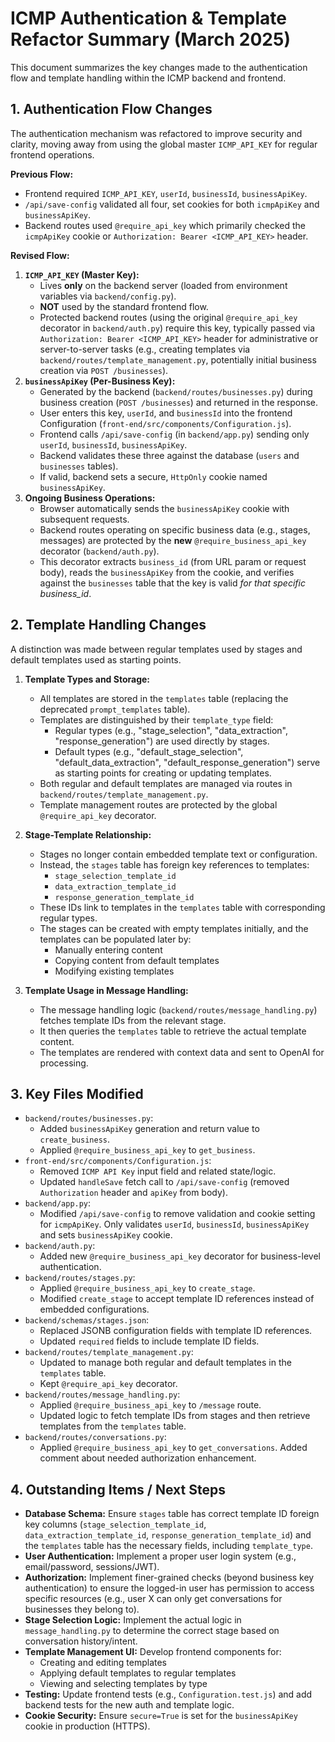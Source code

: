 # ICMP Authentication & Template Refactor Summary (March 2025)

This document summarizes the key changes made to the authentication flow and template handling within the ICMP backend and frontend.

## 1. Authentication Flow Changes

The authentication mechanism was refactored to improve security and clarity, moving away from using the global master `ICMP_API_KEY` for regular frontend operations.

**Previous Flow:**
- Frontend required `ICMP_API_KEY`, `userId`, `businessId`, `businessApiKey`.
- `/api/save-config` validated all four, set cookies for both `icmpApiKey` and `businessApiKey`.
- Backend routes used `@require_api_key` which primarily checked the `icmpApiKey` cookie or `Authorization: Bearer <ICMP_API_KEY>` header.

**Revised Flow:**
1.  **`ICMP_API_KEY` (Master Key):**
    *   Lives **only** on the backend server (loaded from environment variables via `backend/config.py`).
    *   **NOT** used by the standard frontend flow.
    *   Protected backend routes (using the original `@require_api_key` decorator in `backend/auth.py`) require this key, typically passed via `Authorization: Bearer <ICMP_API_KEY>` header for administrative or server-to-server tasks (e.g., creating templates via `backend/routes/template_management.py`, potentially initial business creation via `POST /businesses`).
2.  **`businessApiKey` (Per-Business Key):**
    *   Generated by the backend (`backend/routes/businesses.py`) during business creation (`POST /businesses`) and returned in the response.
    *   User enters this key, `userId`, and `businessId` into the frontend Configuration (`front-end/src/components/Configuration.js`).
    *   Frontend calls `/api/save-config` (in `backend/app.py`) sending only `userId`, `businessId`, `businessApiKey`.
    *   Backend validates these three against the database (`users` and `businesses` tables).
    *   If valid, backend sets a secure, `HttpOnly` cookie named `businessApiKey`.
3.  **Ongoing Business Operations:**
    *   Browser automatically sends the `businessApiKey` cookie with subsequent requests.
    *   Backend routes operating on specific business data (e.g., stages, messages) are protected by the **new** `@require_business_api_key` decorator (`backend/auth.py`).
    *   This decorator extracts `business_id` (from URL param or request body), reads the `businessApiKey` from the cookie, and verifies against the `businesses` table that the key is valid *for that specific business_id*.

## 2. Template Handling Changes

A distinction was made between regular templates used by stages and default templates used as starting points.

1.  **Template Types and Storage:**
    *   All templates are stored in the `templates` table (replacing the deprecated `prompt_templates` table).
    *   Templates are distinguished by their `template_type` field:
        * Regular types (e.g., "stage_selection", "data_extraction", "response_generation") are used directly by stages.
        * Default types (e.g., "default_stage_selection", "default_data_extraction", "default_response_generation") serve as starting points for creating or updating templates.
    *   Both regular and default templates are managed via routes in `backend/routes/template_management.py`.
    *   Template management routes are protected by the global `@require_api_key` decorator.

2.  **Stage-Template Relationship:**
    *   Stages no longer contain embedded template text or configuration.
    *   Instead, the `stages` table has foreign key references to templates:
        * `stage_selection_template_id`
        * `data_extraction_template_id`
        * `response_generation_template_id`
    *   These IDs link to templates in the `templates` table with corresponding regular types.
    *   The stages can be created with empty templates initially, and the templates can be populated later by:
        * Manually entering content
        * Copying content from default templates
        * Modifying existing templates

3.  **Template Usage in Message Handling:**
    *   The message handling logic (`backend/routes/message_handling.py`) fetches template IDs from the relevant stage.
    *   It then queries the `templates` table to retrieve the actual template content.
    *   The templates are rendered with context data and sent to OpenAI for processing.

## 3. Key Files Modified

*   `backend/routes/businesses.py`:
    *   Added `businessApiKey` generation and return value to `create_business`.
    *   Applied `@require_business_api_key` to `get_business`.
*   `front-end/src/components/Configuration.js`:
    *   Removed `ICMP API Key` input field and related state/logic.
    *   Updated `handleSave` fetch call to `/api/save-config` (removed `Authorization` header and `apiKey` from body).
*   `backend/app.py`:
    *   Modified `/api/save-config` to remove validation and cookie setting for `icmpApiKey`. Only validates `userId`, `businessId`, `businessApiKey` and sets `businessApiKey` cookie.
*   `backend/auth.py`:
    *   Added new `@require_business_api_key` decorator for business-level authentication.
*   `backend/routes/stages.py`:
    *   Applied `@require_business_api_key` to `create_stage`.
    *   Modified `create_stage` to accept template ID references instead of embedded configurations.
*   `backend/schemas/stages.json`:
    *   Replaced JSONB configuration fields with template ID references.
    *   Updated `required` fields to include template ID fields.
*   `backend/routes/template_management.py`:
    *   Updated to manage both regular and default templates in the `templates` table.
    *   Kept `@require_api_key` decorator.
*   `backend/routes/message_handling.py`:
    *   Applied `@require_business_api_key` to `/message` route.
    *   Updated logic to fetch template IDs from stages and then retrieve templates from the `templates` table.
*   `backend/routes/conversations.py`:
    *   Applied `@require_business_api_key` to `get_conversations`. Added comment about needed authorization enhancement.

## 4. Outstanding Items / Next Steps

*   **Database Schema:** Ensure `stages` table has correct template ID foreign key columns (`stage_selection_template_id`, `data_extraction_template_id`, `response_generation_template_id`) and the `templates` table has the necessary fields, including `template_type`.
*   **User Authentication:** Implement a proper user login system (e.g., email/password, sessions/JWT).
*   **Authorization:** Implement finer-grained checks (beyond business key authentication) to ensure the logged-in user has permission to access specific resources (e.g., user X can only get conversations for businesses they belong to).
*   **Stage Selection Logic:** Implement the actual logic in `message_handling.py` to determine the correct stage based on conversation history/intent.
*   **Template Management UI:** Develop frontend components for:
    *   Creating and editing templates
    *   Applying default templates to regular templates
    *   Viewing and selecting templates by type
*   **Testing:** Update frontend tests (e.g., `Configuration.test.js`) and add backend tests for the new auth and template logic.
*   **Cookie Security:** Ensure `secure=True` is set for the `businessApiKey` cookie in production (HTTPS). 